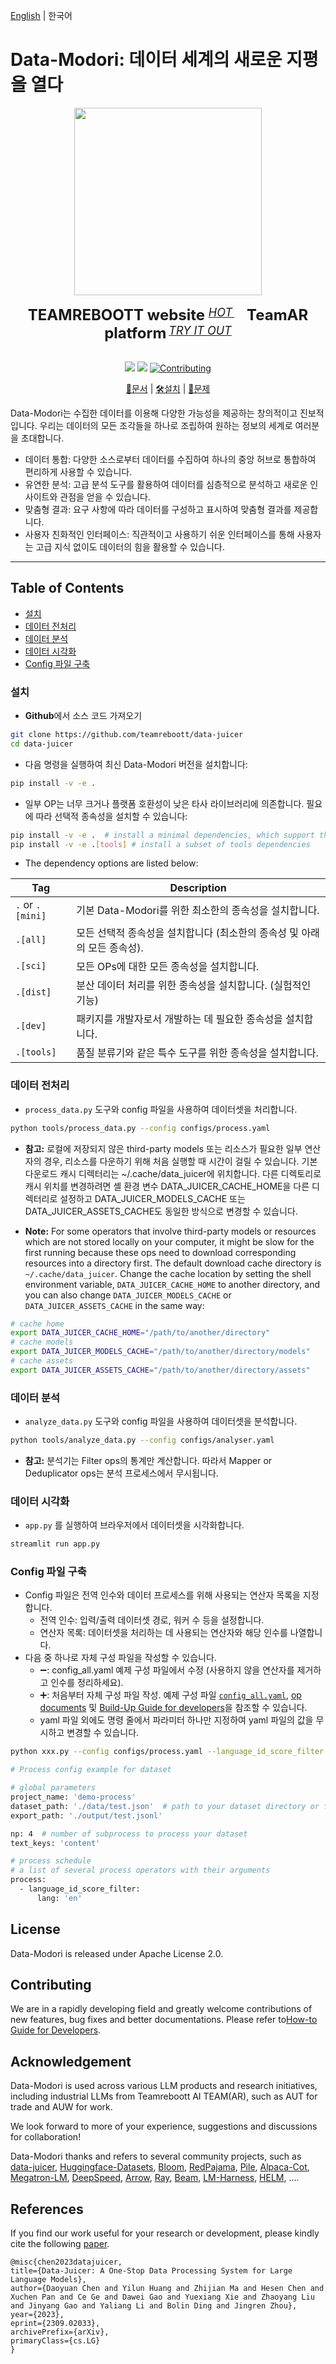 [English](README.md) | 한국어

# Data-Modori: 데이터 세계의 새로운 지평을 열다

<div align="center">
  <img src="https://github.com/teamreboott/data-juicer/assets/40276516/86ec78ca-fb84-4367-a7d5-b67220114e39" width="300"/>
  <div>&nbsp;</div>
  <div align="center">
    <b><font size="5">TEAMREBOOTT website </font></b>
    <sup>
      <a href="https://reboott.ai">
        <i><font size="4">HOT</font></i>
      </a>
    </sup>
    &nbsp;&nbsp;&nbsp;&nbsp;
    <b><font size="5">TeamAR platform</font></b>
    <sup>
      <a href="https://askyour.trade">
        <i><font size="4">TRY IT OUT</font></i>
      </a>
    </sup>
  </div>
  <div>&nbsp;</div>


![](https://img.shields.io/badge/license-Apache--2.0-ff655b.svg)
![](https://img.shields.io/badge/language-Python-b44dff.svg)
[![Contributing](https://img.shields.io/badge/Contribution-welcome-5bc4ff.svg)](docs/DeveloperGuide.md)

<!-- [![pypi version](https://img.shields.io/pypi/v/py-data-juicer?logo=pypi&color=ffb84d)](https://pypi.org/project/py-data-juicer)
[![Docker version](https://img.shields.io/docker/v/datajuicer/data-juicer?logo=docker&label=Docker&color=0100FF)](https://hub.docker.com/r/datajuicer/data-juicer)
[![Document_List](https://img.shields.io/badge/Docs-English-FAED7D?logo=Markdown)](README.md#documentation) -->

[📘문서]() |
[🛠️설치]() |
[🤔문제]()

</div>

Data-Modori는 수집한 데이터를 이용해 다양한 가능성을 제공하는 창의적이고 진보적입니다. 우리는 데이터의 모든 조각들을 하나로 조립하여 원하는 정보의 세계로 여러분을 초대합니다.

- 데이터 통합: 다양한 소스로부터 데이터를 수집하여 하나의 중앙 허브로 통합하여 편리하게 사용할 수 있습니다.
- 유연한 분석: 고급 분석 도구를 활용하여 데이터를 심층적으로 분석하고 새로운 인사이트와 관점을 얻을 수 있습니다.
- 맞춤형 결과: 요구 사항에 따라 데이터를 구성하고 표시하여 맞춤형 결과를 제공합니다.
- 사용자 친화적인 인터페이스: 직관적이고 사용하기 쉬운 인터페이스를 통해 사용자는 고급 지식 없이도 데이터의 힘을 활용할 수 있습니다.

----

## Table of Contents

- [설치](#installation)
- [데이터 전처리](#data-processing)
- [데이터 분석](#data-analysis)
- [데이터 시각화](#data-visualization)
- [Config 파일 구축](#build-up-config-files)

### 설치

- **Github**에서 소스 코드 가져오기
```bash
git clone https://github.com/teamreboott/data-juicer
cd data-juicer
```

- 다음 명령을 실행하여 최신 Data-Modori 버전을 설치합니다:
```bash
pip install -v -e .
```

- 일부 OP는 너무 크거나 플랫폼 호환성이 낮은 타사 라이브러리에 의존합니다. 필요에 따라 선택적 종속성을 설치할 수 있습니다:
```bash
pip install -v -e .  # install a minimal dependencies, which support the basic functions
pip install -v -e .[tools] # install a subset of tools dependencies
```

- The dependency options are listed below:

| Tag          | Description                                                           |
|--------------|-----------------------------------------------------------------------|
| `.` or `.[mini]` | 기본 Data-Modori를 위한 최소한의 종속성을 설치합니다.                                   |
| `.[all]`       | 모든 선택적 종속성을 설치합니다 (최소한의 종속성 및 아래의 모든 종속성).                            |
| `.[sci]`       | 모든 OPs에 대한 모든 종속성을 설치합니다.                                             |
| `.[dist]`      | 분산 데이터 처리를 위한 종속성을 설치합니다. (실험적인 기능)                                   |
| `.[dev]`       | 패키지를 개발자로서 개발하는 데 필요한 종속성을 설치합니다.                                     |
| `.[tools]`     | 품질 분류기와 같은 특수 도구를 위한 종속성을 설치합니다. |

### 데이터 전처리

- `process_data.py` 도구와 config 파일을 사용하여 데이터셋을 처리합니다.

```bash
python tools/process_data.py --config configs/process.yaml
```

- **참고:** 로컬에 저장되지 않은 third-party models 또는 리소스가 필요한 일부 연산자의 경우, 리소스를 다운하기 위해 처음 실행할 때 시간이 걸릴 수 있습니다.
기본 다운로드 캐시 디렉터리는 ~/.cache/data_juicer에 위치합니다. 다른 디렉토리로 캐시 위치를 변경하려면 셸 환경 변수 DATA_JUICER_CACHE_HOME을 다른 디렉터리로 설정하고
DATA_JUICER_MODELS_CACHE 또는 DATA_JUICER_ASSETS_CACHE도 동일한 방식으로 변경할 수 있습니다.

- **Note:** For some operators that involve third-party models or resources which are not stored locally on your computer, it might be slow for the first running because these ops need to download corresponding resources into a directory first.
The default download cache directory is `~/.cache/data_juicer`. Change the cache location by setting the shell environment variable, `DATA_JUICER_CACHE_HOME` to another directory, and you can also change `DATA_JUICER_MODELS_CACHE` or `DATA_JUICER_ASSETS_CACHE` in the same way:

```bash
# cache home
export DATA_JUICER_CACHE_HOME="/path/to/another/directory"
# cache models
export DATA_JUICER_MODELS_CACHE="/path/to/another/directory/models"
# cache assets
export DATA_JUICER_ASSETS_CACHE="/path/to/another/directory/assets"
```

### 데이터 분석

- `analyze_data.py` 도구와 config 파일을 사용하여 데이터셋을 분석합니다.

```bash
python tools/analyze_data.py --config configs/analyser.yaml
```

- **참고:** 분석기는 Filter ops의 통계만 계산합니다. 따라서 Mapper or Deduplicator ops는 분석 프로세스에서 무시됩니다.

### 데이터 시각화

- `app.py` 를 실행하여 브라우저에서 데이터셋을 시각화합니다.

```bash
streamlit run app.py
```

### Config 파일 구축

- Config 파일은 전역 인수와 데이터 프로세스를 위해 사용되는 연산자 목록을 지정합니다.
  - 전역 인수: 입력/출력 데이터셋 경로, 워커 수 등을 설정합니다.
  - 연산자 목록: 데이터셋을 처리하는 데 사용되는 연산자와 해당 인수를 나열합니다.
- 다음 중 하나로 자체 구성 파일을 작성할 수 있습니다.
  - ➖: config_all.yaml 예제 구성 파일에서 수정 (사용하지 않을 연산자를 제거하고 인수를 정리하세요).
  - ➕: 처음부터 자체 구성 파일 작성. 예제 구성 파일 [`config_all.yaml`](configs/config_all.yaml), [op documents](docs/Operators.md) 및 [Build-Up Guide for developers](docs/DeveloperGuide.md#build-your-own-configs)을 참조할 수 있습니다.
  - yaml 파일 외에도 명령 줄에서 파라미터 하나만 지정하여 yaml 파일의 값을 무시하고 변경할 수 있습니다.
```bash
python xxx.py --config configs/process.yaml --language_id_score_filter.lang=ko 
```
    
```bash
# Process config example for dataset

# global parameters
project_name: 'demo-process'
dataset_path: './data/test.json'  # path to your dataset directory or file
export_path: './output/test.jsonl'

np: 4  # number of subprocess to process your dataset
text_keys: 'content'

# process schedule
# a list of several process operators with their arguments
process:
  - language_id_score_filter:
      lang: 'en'
```

## License
Data-Modori is released under Apache License 2.0.

## Contributing
We are in a rapidly developing field and greatly welcome contributions of new 
features, bug fixes and better documentations. Please refer to[How-to Guide for Developers](docs/DeveloperGuide.md).

## Acknowledgement
Data-Modori is used across various LLM products and research initiatives,
including industrial LLMs from Teamreboott AI TEAM(AR), 
such as AUT for trade and AUW for work. 

We look forward to more of your experience, suggestions and discussions for collaboration!

Data-Modori thanks and refers to several community projects, such as 
[data-juicer](https://github.com/alibaba/data-juicer), [Huggingface-Datasets](https://github.com/huggingface/datasets), [Bloom](https://huggingface.co/bigscience/bloom), [RedPajama](https://github.com/togethercomputer/RedPajama-Data), [Pile](https://huggingface.co/datasets/EleutherAI/pile), [Alpaca-Cot](https://huggingface.co/datasets/QingyiSi/Alpaca-CoT), [Megatron-LM](https://github.com/NVIDIA/Megatron-LM), [DeepSpeed](https://www.deepspeed.ai/), [Arrow](https://github.com/apache/arrow), [Ray](https://github.com/ray-project/ray), [Beam](https://github.com/apache/beam),  [LM-Harness](https://github.com/EleutherAI/lm-evaluation-harness), [HELM](https://github.com/stanford-crfm/helm), ....

## References
If you find our work useful for your research or development, please kindly cite the following [paper](https://arxiv.org/abs/2309.02033).
```
@misc{chen2023datajuicer,
title={Data-Juicer: A One-Stop Data Processing System for Large Language Models},
author={Daoyuan Chen and Yilun Huang and Zhijian Ma and Hesen Chen and Xuchen Pan and Ce Ge and Dawei Gao and Yuexiang Xie and Zhaoyang Liu and Jinyang Gao and Yaliang Li and Bolin Ding and Jingren Zhou},
year={2023},
eprint={2309.02033},
archivePrefix={arXiv},
primaryClass={cs.LG}
}
```